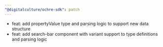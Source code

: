 ```yaml
---
"@digitalculture/ochre-sdk": patch
---
```


- feat: add propertyValue type and parsing logic to support new data structure
- feat: add search-bar component with variant support to type definitions and parsing logic
